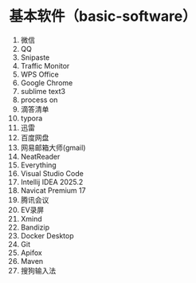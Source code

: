 # 基本软件（basic-software）

1. 微信
2. QQ
3. Snipaste
4. Traffic Monitor
5.  WPS Office
6. Google Chrome
7. sublime text3
8. process on
9. 滴答清单
10. typora
11. 迅雷
12. 百度网盘
13. 网易邮箱大师(gmail)
14. NeatReader
15. Everything
16. Visual Studio Code
17. Intellij IDEA 2025.2
18. Navicat Premium 17
19. 腾讯会议
20. EV录屏
21. Xmind
22. Bandizip
23. Docker Desktop
24. Git
25. Apifox 
26. Maven
27. 搜狗输入法

